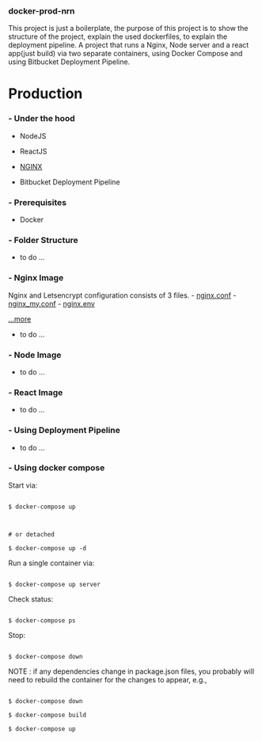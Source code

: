 
### docker-prod-nrn

  
This project is just a boilerplate, the purpose of this project is to show the structure of the project, explain the used dockerfiles, to explain the deployment pipeline.
A project that runs a Nginx, Node server and a react app(just build) via two separate containers, using Docker Compose and using Bitbucket Deployment Pipeline. 
  

# **Production**

  

### - Under the hood

  

- NodeJS

- ReactJS

- [NGINX](https://github.com/umputun/nginx-le)

- Bitbucket Deployment Pipeline


### - Prerequisites

  
- Docker

### -  Folder Structure

- to do ...


### -  Nginx Image
	
Nginx and Letsencrypt configuration consists of 3 files. 
	  - [nginx.conf](https://github.com/umputun/nginx-le) 
	  - [nginx_my.conf](https://github.com/umputun/nginx-le)
	  - [nginx.env](https://github.com/umputun/nginx-le)
	  
[...more](https://github.com/umputun/nginx-le)

- to do ...

### -  Node Image

- to do ...


### -  React Image

- to do ...


### - Using Deployment Pipeline


- to do ...


### - Using docker compose

 

Start via:

  

```

$ docker-compose up

  

# or detached

$ docker-compose up -d

```

  

Run a single container via:

  

```

$ docker-compose up server

```

  

Check status:

  

```

$ docker-compose ps

```

  

Stop:

  

```

$ docker-compose down

```

  

NOTE : if any dependencies change in package.json files, you probably will need to rebuild the container for the changes to appear, e.g.,

  

```

$ docker-compose down

$ docker-compose build

$ docker-compose up

```